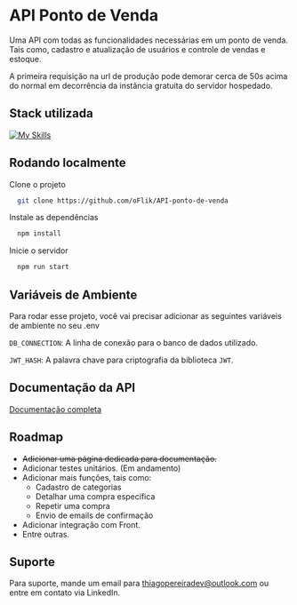 
# API Ponto de Venda

Uma API com todas as funcionalidades necessárias em um ponto de venda. Tais como, cadastro e atualização de usuários e controle de vendas e estoque.

<div style='textalign:center'>A primeira requisição na url de produção pode demorar cerca de 50s acima do normal em decorrência da instância gratuita do servidor hospedado.</div>

## Stack utilizada

[![My Skills](https://skillicons.dev/icons?i=nodejs,express,postgres,git)](https://skillicons.dev)



## Rodando localmente

Clone o projeto

```bash
  git clone https://github.com/oFlik/API-ponto-de-venda
```


Instale as dependências

```bash
  npm install
```

Inicie o servidor

```bash
  npm run start
```


## Variáveis de Ambiente

Para rodar esse projeto, você vai precisar adicionar as seguintes variáveis de ambiente no seu .env

`DB_CONNECTION`: A linha de conexão para o banco de dados utilizado.

`JWT_HASH`: A palavra chave para criptografia da biblioteca `JWT`.


## Documentação da API

[Documentação completa](https://api-ponto-de-venda.onrender.com/docs/)

## Roadmap

- ~~Adicionar uma página dedicada para documentação.~~ 
- Adicionar testes unitários. (Em andamento)
- Adicionar mais funções, tais como:
    - Cadastro de categorias
    - Detalhar uma compra específica
    - Repetir uma compra
    - Envio de emails de confirmação
- Adicionar integração com Front.
- Entre outras.


## Suporte

Para suporte, mande um email para thiagopereiradev@outlook.com ou entre em contato via LinkedIn.

